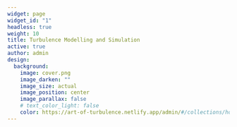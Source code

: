 ```yaml
---
widget: page
widget_id: "1"
headless: true
weight: 10
title: Turbulence Modelling and Simulation
active: true
author: admin
design:
  background:
    image: cover.png
    image_darken: ""
    image_size: actual
    image_position: center
    image_parallax: false
    # text_color_light: false
    color: https://art-of-turbulence.netlify.app/admin/#/collections/home
---
```

